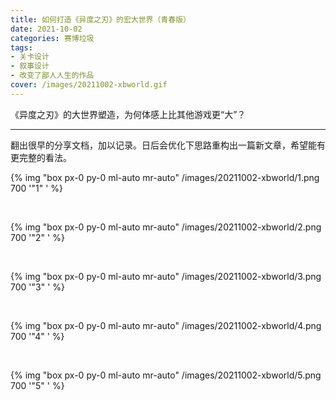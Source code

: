 ```yaml
---
title: 如何打造《异度之刃》的宏大世界（青春版）
date: 2021-10-02
categories: 赛博垃圾
tags: 
- 关卡设计
- 叙事设计
- 改变了鄙人人生的作品
cover: /images/20211002-xbworld.gif
---
```


《异度之刃》的大世界塑造，为何体感上比其他游戏更“大”？

<!--more-->

---

翻出很早的分享文档，加以记录。日后会优化下思路重构出一篇新文章，希望能有更完整的看法。

{% img "box px-0 py-0 ml-auto mr-auto" /images/20211002-xbworld/1.png 700 '"1" ' %}

<br/>

{% img "box px-0 py-0 ml-auto mr-auto" /images/20211002-xbworld/2.png 700 '"2" ' %}

<br/>

{% img "box px-0 py-0 ml-auto mr-auto" /images/20211002-xbworld/3.png 700 '"3" ' %}

<br/>

{% img "box px-0 py-0 ml-auto mr-auto" /images/20211002-xbworld/4.png 700 '"4" ' %}

<br/>

{% img "box px-0 py-0 ml-auto mr-auto" /images/20211002-xbworld/5.png 700 '"5" ' %}

<br/>

